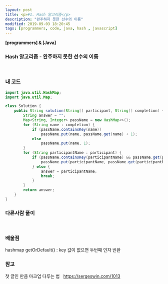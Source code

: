 ```yaml
---
layout: post
title: <p>#1. Hash 알고리즘</p>
description: "완주하지 못한 선수의 이름"
modified: 2019-09-03 18:20:45
tags: [programmers, code, java, hash , javascript]
---
```


**[programmers] & [Java]**

### Hash 알고리즘 - 완주하지 못한 선수의 이름

<br>

### 내 코드
```java
import java.util.HashMap;
import java.util.Map;

class Solution {
	public String solution(String[] participant, String[] completion) {
		String answer = "";
		Map<String, Integer> passName = new HashMap<>();
		for (String name : completion) {
			if (passName.containsKey(name))
				passName.put(name, passName.get(name) + 1);
			else
				passName.put(name, 1);
		}
		for (String participantName : participant) {
			if (passName.containsKey(participantName) && passName.get(participantName) > 0) {
				passName.put(participantName, passName.get(participantName) - 1);
			} else {
				answer = participantName;
				break;
			}
		}
		return answer;
	}
}
```

### 다른사람 풀이

<br>

### 배울점
hashmap getOrDefault() : key 값이 없으면 두번째 인자 반환
<br>


### 참고
첫 글인 만큼 마크업 다루는 법 &nbsp; https://sergeswin.com/1013





